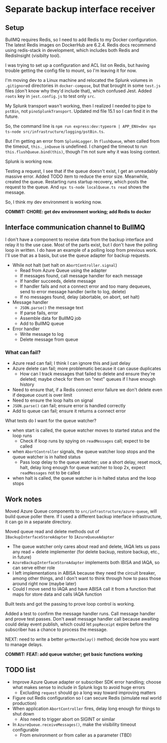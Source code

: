# Separate backup interface receiver

## Setup

BullMQ requires Redis, so I need to add Redis to my Docker configuration. The latest Redis images on DockerHub are 6.2.4. Redis docs recommend using redis-stack in development, which includes both Redis and RedisInsight (visibilty tool).

I was trying to set up a configuration and ACL list on Redis, but having trouble getting the config file to mount, so I'm leaving it for now.

I'm moving dev to a Linux machine and relocated the Splunk volumes in `.gitignore`d directories in `docker-compose`, but that brought in some `test.js` files (don't know why they'd include that), which confused Jest. Added `roots` key in `jest.config.js` to test only `src`.

My Splunk transport wasn't working, then I realized I needed to pipe to `pstBin`, not `pinoSplunkTransport`. Updated md file 15.1 so I can find it in the future.

So, the command line is `npm run express:dev:typeorm | APP_ENV=dev npx ts-node src/infrastructure/logging/pstBin.ts`.

But I'm getting an error from `SplunkLogger`. In `flushQueue`, when called from the timeout, `this._inQueue` is undefined. I changed the timeout to run `this.flushQueue.bind(this)`, though I'm not sure why it was losing context.

Splunk is working now.

Testing a request, I see that if the queue doesn't exist, I get an unreadably massive error. Added TODO item to reduce the error size. Meanwhile, created the queue. Restarting runs startup recovery, which posts the request to the queue. And `npx ts-node localQueue.ts read` shows the message.

So, I think my dev environment is working now.

**COMMIT: CHORE: get dev environment working; add Redis to docker**

## Interface communication channel to BullMQ

I don't have a component to receive data from the backup interface and relay it to the use case. Most of the parts exist, but I don't have the polling loop in written. I do have an example of a polling loop from previous work. I'll use that as a basis, but use the queue adapter for backup requests.

-  While not halt (set halt on `AbortController.signal`)
   -  Read from Azure Queue using the adapter
   -  If messages found, call message handler for each message
   -  If handler succeeds, delete message
   -  If handler fails and not a connect error and too many dequeues, send to error message handler (write to log, delete)
   -  If no messages found, delay (abortable, on abort, set halt)
-  Message handler
   -  `JSON.parse()` the message text
   -  If parse fails, error
   -  Assemble data for BullMQ job
   -  Add to BullMQ queue
-  Error handler
   -  Write message to log
   -  Delete message from queue

### What can fail?

-  Azure read can fail; I think I can ignore this and just delay
-  Azure delete can fail; more problematic because it can cause duplicates
   -  How can I track messages that failed to delete and ensure they're deleted; maybe check for them on "next" queues if I have enough history
-  Need to ensure that, if a Redis connect error failure we don't delete even if dequeue count is over limit
-  Need to ensure the loop halts on signal
-  `JSON.parse()` can fail; ensure error is handled correctly
-  Add to queue can fail; ensure it returns a connect error

What tests do I want for the queue watcher?

-  when start is called, the queue watcher moves to started status and the loop runs
   -  Check if loop runs by spying on `readMessages` call; expect to be called
-  when `AbortController` signals, the queue watcher loop stops and the queue watcher is in halted status
   -  Pass loop delay to the queue watcher; use a short delay, reset mock, halt, delay long enough for queue watcher to loop 2x, expect `readMessages` not to be called
-  when halt is called, the queue watcher is in halted status and the loop stops

## Work notes

Moved Azure Queue components to `src/infrastructure/azure-queue`, will build queue poller there. If I used a different backup interface infrastructure, it can go in a separate directory.

Moved queue read and delete methods out of `IBackupInterfaceStoreAdapter` to `IAzureQueueAdapter`

-  The queue watcher only cares about read and delete, IAQA lets us pass any read + delete implementer (for delete backup, restore backup, etc., in future)
-  `AzureBackupInterfaceStoreAdapter` implements both IBISA and IAQA, so can serve either role
-  I left implementations in ABISA because they need the circuit breaker, among other things, and I don't want to think through how to pass those around right now (maybe later)
-  Could I move send to IAQA and have ABISA call it from a function that maps for store data and calls IAQA function

Built tests and got the passing to prove loop control is working.

Added a test to confirm the message handler runs. Call message handler and prove test passes. Don't await message handler call because awaiting could delay event publish, which could let `popReceipt` expire before the subscriber has a chance to process the message.

NEXT: need to write a better `getNextDelay()` method; decide how you want to manage delays.

**COMMIT: FEAT: add queue watcher; get basic functions working**

## TODO list

-  Improve Azure Queue adapter or subscriber SDK error handling; choose what makes sense to include in Splunk logs to avoid huge errors
   -  Excluding `request` should go a long way toward improving matters
-  Figure out Redis configuration so I can secure Redis (simulate real world production)
-  When application `AbortController` fires, delay long enough for things to shut down
   -  Also need to trigger abort on SIGINT or similar
-  In `AzureQueue.receiveMessages()`, make the visibility timeout configurable
   -  From environment or from caller as a parameter (TBD)
